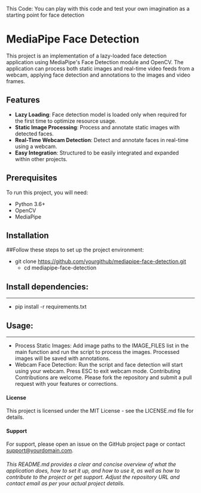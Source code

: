 This Code: You can play with this code and test your own imagination as a starting point for face detection
# MediaPipe Face Detection

This project is an implementation of a lazy-loaded face detection application using MediaPipe's Face Detection module and OpenCV. The application can process both static images and real-time video feeds from a webcam, applying face detection and annotations to the images and video frames.

## Features

- **Lazy Loading**: Face detection model is loaded only when required for the first time to optimize resource usage.
- **Static Image Processing**: Process and annotate static images with detected faces.
- **Real-Time Webcam Detection**: Detect and annotate faces in real-time using a webcam.
- **Easy Integration**: Structured to be easily integrated and expanded within other projects.

## Prerequisites

To run this project, you will need:

- Python 3.6+
- OpenCV
- MediaPipe

## Installation

##Follow these steps to set up the project environment:

*   git clone https://github.com/yourgithub/mediapipe-face-detection.git
    *   cd mediapipe-face-detection

## Install dependencies:
---------------------------------

- pip install -r requirements.txt


## Usage:
---------------------------------
* Process Static Images:
    Add image paths to the IMAGE_FILES list in the main function and run the script to process the images. Processed images will be saved with annotations.
* Webcam Face Detection:
    Run the script and face detection will start using your webcam. Press ESC to exit webcam mode.
    Contributing
    Contributions are welcome. Please fork the repository and submit a pull request with your features or corrections.

#### License
This project is licensed under the MIT License - see the LICENSE.md file for details.

#### Support
For support, please open an issue on the GitHub project page or contact support@yourdomain.com.



###### This README.md provides a clear and concise overview of what the application does, how to set it up, and how to use it, as well as how to contribute to the project or get support. Adjust the repository URL and contact email as per your actual project details.
